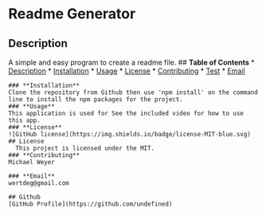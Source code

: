 # Readme Generator
   ## Description
   A simple and easy program to create a readme file.
    ## **Table of Contents**
    * [Description](#Description)
    * [Installation](#Installation)
    * [Usage](#Usage)
    * [License](##license)
    * [Contributing](#Contributing)
    * [Test](#Test)
    * [Email](#Email)
    
    
    ### **Installation**
    Clone the repository from Github then use 'npm install' on the command line to install the npm packages for the project.
    ### **Usage**
    This application is used for See the included video for how to use this app.
    ### **License**
    ![GitHub license](https://img.shields.io/badge/license-MIT-blue.svg)
    ## License
      This project is licensed under the MIT.
    ### **Contributing**
    Michael Weyer
    
    ### **Email**
    wertdeg@gmail.com

    ## Github
    [GitHub Profile](https://github.com/undefined)
  